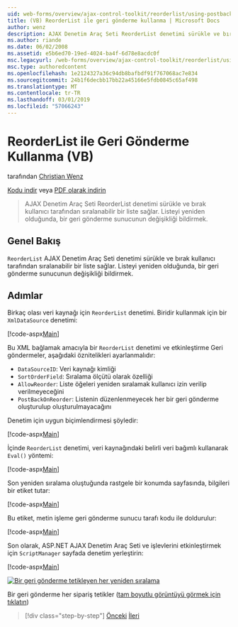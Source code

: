 ```yaml
---
uid: web-forms/overview/ajax-control-toolkit/reorderlist/using-postbacks-with-reorderlist-vb
title: (VB) ReorderList ile geri gönderme kullanma | Microsoft Docs
author: wenz
description: AJAX Denetim Araç Seti ReorderList denetimi sürükle ve bırak kullanıcı tarafından sıralanabilir bir liste sağlar. Listeyi yeniden her bir SAS...
ms.author: riande
ms.date: 06/02/2008
ms.assetid: e5b6ed70-19ed-4024-ba4f-6d78e8acdc0f
msc.legacyurl: /web-forms/overview/ajax-control-toolkit/reorderlist/using-postbacks-with-reorderlist-vb
msc.type: authoredcontent
ms.openlocfilehash: 1e2124327a36c94db8bafbdf91f767068ac7e834
ms.sourcegitcommit: 24b1f6decbb17bb22a45166e5fdb0845c65af498
ms.translationtype: MT
ms.contentlocale: tr-TR
ms.lasthandoff: 03/01/2019
ms.locfileid: "57066243"
---
```

<a name="using-postbacks-with-reorderlist-vb"></a>ReorderList ile Geri Gönderme Kullanma (VB)
====================
tarafından [Christian Wenz](https://github.com/wenz)

[Kodu indir](http://download.microsoft.com/download/9/3/f/93f8daea-bebd-4821-833b-95205389c7d0/ReorderList4.vb.zip) veya [PDF olarak indirin](http://download.microsoft.com/download/2/d/c/2dc10e34-6983-41d4-9c08-f78f5387d32b/reorderlist4VB.pdf)

> AJAX Denetim Araç Seti ReorderList denetimi sürükle ve bırak kullanıcı tarafından sıralanabilir bir liste sağlar. Listeyi yeniden olduğunda, bir geri gönderme sunucunun değişikliği bildirmek.


## <a name="overview"></a>Genel Bakış

`ReorderList` AJAX Denetim Araç Seti denetimi sürükle ve bırak kullanıcı tarafından sıralanabilir bir liste sağlar. Listeyi yeniden olduğunda, bir geri gönderme sunucunun değişikliği bildirmek.

## <a name="steps"></a>Adımlar

Birkaç olası veri kaynağı için `ReorderList` denetimi. Biridir kullanmak için bir `XmlDataSource` denetimi:

[!code-aspx[Main](using-postbacks-with-reorderlist-vb/samples/sample1.aspx)]

Bu XML bağlamak amacıyla bir `ReorderList` denetimi ve etkinleştirme Geri göndermeler, aşağıdaki öznitelikleri ayarlanmalıdır:

- `DataSourceID`: Veri kaynağı kimliği
- `SortOrderField`: Sıralama ölçütü olarak özelliği
- `AllowReorder`: Liste öğeleri yeniden sıralamak kullanıcı izin verilip verilmeyeceğini
- `PostBackOnReorder`: Listenin düzenlenmeyecek her bir geri gönderme oluşturulup oluşturulmayacağını

Denetim için uygun biçimlendirmesi şöyledir:

[!code-aspx[Main](using-postbacks-with-reorderlist-vb/samples/sample2.aspx)]

İçinde `ReorderList` denetimi, veri kaynağındaki belirli veri bağımlı kullanarak `Eval()` yöntemi:

[!code-aspx[Main](using-postbacks-with-reorderlist-vb/samples/sample3.aspx)]

Son yeniden sıralama oluştuğunda rastgele bir konumda sayfasında, bilgileri bir etiket tutar:

[!code-aspx[Main](using-postbacks-with-reorderlist-vb/samples/sample4.aspx)]

Bu etiket, metin işleme geri gönderme sunucu tarafı kodu ile doldurulur:

[!code-aspx[Main](using-postbacks-with-reorderlist-vb/samples/sample5.aspx)]

Son olarak, ASP.NET AJAX Denetim Araç Seti ve işlevlerini etkinleştirmek için `ScriptManager` sayfada denetim yerleştirin:

[!code-aspx[Main](using-postbacks-with-reorderlist-vb/samples/sample6.aspx)]


[![Bir geri gönderme tetikleyen her yeniden sıralama](using-postbacks-with-reorderlist-vb/_static/image2.png)](using-postbacks-with-reorderlist-vb/_static/image1.png)

Bir geri gönderme her sipariş tetikler ([tam boyutlu görüntüyü görmek için tıklatın](using-postbacks-with-reorderlist-vb/_static/image3.png))

> [!div class="step-by-step"]
> [Önceki](drag-and-drop-via-reorderlist-cs.md)
> [İleri](drag-and-drop-via-reorderlist-vb.md)
